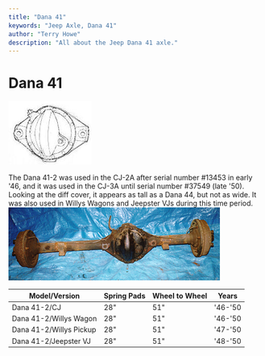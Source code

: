```yaml
---
title: "Dana 41"
keywords: "Jeep Axle, Dana 41"
author: "Terry Howe"
description: "All about the Jeep Dana 41 axle."
---
```

# Dana 41

![Dana 41 diff cover](../../img/axle/bwd41.jpg)

The Dana 41-2 was used in the CJ-2A after serial number #13453 in early '46, and it was used in the CJ-3A until serial number #37549 (late '50). Looking at the diff cover, it appears as tall as a Dana 44, but not as wide. It was also used in Willys Wagons and Jeepster VJs during this time period. ![Dana 41 '46-'50 CJ](../../img/axle/d41.jpg)

| Model/Version           | Spring Pads | Wheel to Wheel | Years   |
|-------------------------|-------------|----------------|---------|
| Dana 41-2/CJ            | 28"         | 51"            | '46-'50 |
| Dana 41-2/Willys Wagon  | 28"         | 51"            | '46-'50 |
| Dana 41-2/Willys Pickup | 28"         | 51"            | '47-'50 |
| Dana 41-2/Jeepster VJ   | 28"         | 51"            | '48-'50 |